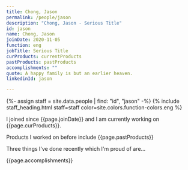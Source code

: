 ```yaml
---
title: Chong, Jason
permalink: /people/jason
description: "Chong, Jason - Serious Title"
id: jason
name: Chong, Jason
joinDate: 2020-11-05
function: eng
jobTitle: Serious Title
curProducts: currentProducts
pastProducts: pastProducts
accomplishments: ""
quote: A happy family is but an earlier heaven.
linkedinId: jason

---
```


{%- assign staff = site.data.people | find: "id", "jason" -%}
{% include staff_heading.html staff=staff color=site.colors.function-colors.eng %}

<p>I joined since {{page.joinDate}} and I am currently working on {{page.curProducts}}.</p>

<p>Products I worked on before include {{page.pastProducts}}</p>

<p>Three things I've done recently which I'm proud of are...</p>
{{page.accomplishments}}
